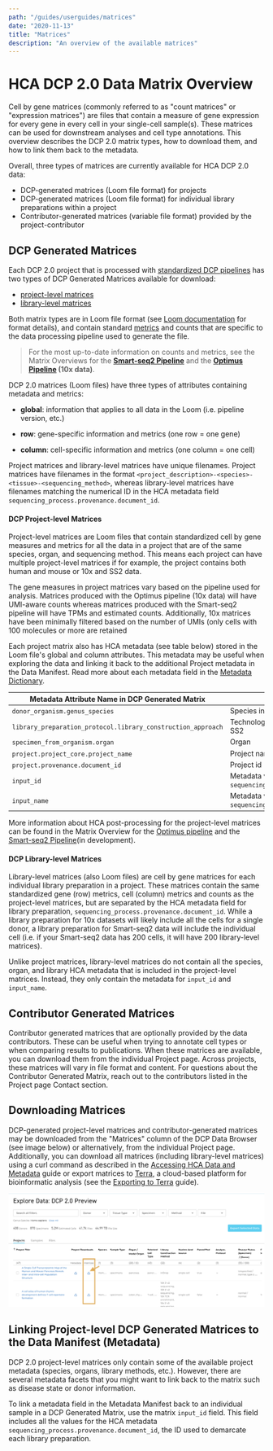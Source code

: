```yaml
---
path: "/guides/userguides/matrices"
date: "2020-11-13"
title: "Matrices"
description: "An overview of the available matrices"
---
```


# HCA DCP 2.0 Data Matrix Overview 
Cell by gene matrices (commonly referred to as "count matrices" or "expression matrices") are files that contain a measure of gene expression for every gene in every cell in your single-cell sample(s). These matrices can be used for downstream analyses and cell type annotations. This overview describes the DCP 2.0 matrix types, how to download them, and how to link them back to the metadata.

Overall, three types of matrices are currently available for HCA DCP 2.0 data: 
- DCP-generated matrices (Loom file format) for projects 
- DCP-generated matrices (Loom file format) for individual library preparations within a project
- Contributor-generated matrices (variable file format) provided by the project-contributor


## DCP Generated Matrices
Each DCP 2.0 project that is processed with [standardized DCP pipelines](/pipelines) has two types of DCP Generated Matrices available for download:

- [project-level matrices](#dcp-project-level-matrices) 
- [library-level matrices](#dcp-library-level-matrices)

Both matrix types are in Loom file format (see [Loom documentation](http://linnarssonlab.org/loompy/index.html#) for format details), and contain standard [metrics](/pipelines/hca-pipelines/data-processing-pipelines/qc-metrics) and counts that are specific to the data processing pipeline used to generate the file. 

> For the most up-to-date information on counts and metrics, see the Matrix Overviews for the **[Smart-seq2 Pipeline](https://broadinstitute.github.io/warp/documentation/Pipelines/Smart-seq2_Multi_Sample_Pipeline/Loom_schema.html)** and the **[Optimus Pipeline](https://broadinstitute.github.io/warp/documentation/Pipelines/Optimus_Pipeline/Loom_schema.html) (10x data)**.


DCP 2.0 matrices (Loom files) have three types of attributes containing metadata and metrics:
- **global**: information that applies to all data in the Loom (i.e. pipeline version, etc.)

- **row**: gene-specific information and metrics (one row = one gene)

- **column**: cell-specific information and metrics (one column = one cell)

Project matrices and library-level matrices have unique filenames. Project matrices have filenames in the format `<project_description>-<species>-<tissue>-<sequencing_method>`, whereas library-level matrices have filenames matching the numerical ID in the HCA metadata field `sequencing_process.provenance.document_id`.


#### DCP Project-level Matrices
Project-level matrices are Loom files that contain standardized cell by gene measures and metrics for all the data in a project that are of the same species, organ, and sequencing method. This means each project can have multiple project-level matrices if for example, the project contains both human and mouse or 10x and SS2 data. 

The gene measures in project matrices vary based on the pipeline used for analysis. Matrices produced with the Optimus pipeline (10x data) will have UMI-aware counts whereas matrices produced with the Smart-seq2 pipeline will have TPMs and estimated counts. Additionally, 10x matrices have been minimally filtered based on the number of UMIs (only cells with 100 molecules or more are retained

Each project matrix also has HCA metadata (see table below) stored in the Loom file's global and column attributes. This metadata may be useful when exploring the data and linking it back to the additional Project metadata in the Data Manifest. Read more about each metadata field in the [Metadata Dictionary](/metadata/). 

| Metadata Attribute Name in DCP Generated Matrix | Metadata Description | 
| --- | --- |
| `donor_organism.genus_species` | Species information; human or mouse |
| `library_preparation_protocol.library_construction_approach` | Technology used for library preparation, i.e 10x or SS2 |
| `specimen_from_organism.organ` | Organ |	
| `project.project_core.project_name` | Project name |
| `project.provenance.document_id` | Project id |
| `input_id` | Metadata values for  `sequencing_process.provenance.document_id` |
| `input_name` | Metadata values for `sequencing_input.biomaterial_core.biomaterial_id` |

More information about HCA post-processing for the project-level matrices can be found in the Matrix Overview for the [Optimus pipeline](https://broadinstitute.github.io/warp/documentation/Pipelines/Optimus_Pipeline/Loom_schema.html#hca-data-coordination-platform-matrix-processing) and the [Smart-seq2 Pipeline](https://broadinstitute.github.io/warp/documentation/Pipelines/Smart-seq2_Multi_Sample_Pipeline/Loom_schema.html#table-2-column-attributes-cell-metrics)(in development). 


#### DCP Library-level Matrices 
Library-level matrices (also Loom files) are cell by gene matrices for each individual library preparation in a project. These matrices contain the same standardized gene (row) metrics, cell (column) metrics and counts as the project-level matrices, but are separated by the HCA metadata field for library preparation, `sequencing_process.provenance.document_id`. While a library preparation for 10x datasets will likely include all the cells for a single donor, a library preparation for Smart-seq2 data will include the individual cell (i.e. if your Smart-seq2 data has 200 cells, it will have 200 library-level matrices). 

Unlike project matrices, library-level matrices do not contain all the species, organ, and library HCA metadata that is included in the project-level matrices. Instead, they only contain the metadata for `input_id` and `input_name`. 

## Contributor Generated Matrices
Contributor generated matrices that are optionally provided by the data contributors. These can be useful when trying to annotate cell types or when comparing results to publications. When these matrices are available, you can download them from the individual Project page. Across projects, these matrices will vary in file format and content. For questions about the Contributor Generated Matrix, reach out to the contributors listed in the Project page Contact section.

## Downloading Matrices
DCP-generated project-level matrices and contributor-generated matrices may be downloaded from the "Matrices" column of the DCP Data Browser (see image below) or alternatively, from the individual Project page. Additionally, you can download all matrices (including library-level matrices) using a curl command as described in the [Accessing HCA Data and Metadata](/quick-start-guide) guide or export matrices to [Terra](https://app.terra.bio/), a cloud-based platform for bioinformatic analysis (see the [Exporting to Terra](/consumer-vignettes/export-to-terra) guide).

![Browsing Projects in the Data Explorer](../_images/explore_dcp_2_matrices.png "Exploring Projects")

## Linking Project-level DCP Generated Matrices to the Data Manifest (Metadata)
DCP 2.0 project-level matrices only contain some of the available project metadata (species, organs, library methods, etc.). However, there are several metadata facets that you might want to link back to the matrix such as disease state or donor information. 

To link a metadata field in the Metadata Manifest back to an individual sample in a DCP Generated Matrix, use the matrix `input_id` field. This field includes all the values for the HCA metadata `sequencing_process.provenance.document_id`, the ID used to demarcate each library preparation. 





